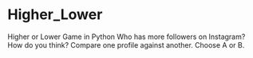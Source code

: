 # Higher_Lower
Higher or Lower Game in Python
Who has more followers on Instagram? How do you think? 
Compare one profile against another. Choose A or B.
